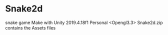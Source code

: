 # Snake2d
snake game 
Make with Unity 2019.4.18f1 Personal <Opengl3.3>
Snake2d.zip contains the Assets files
